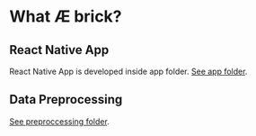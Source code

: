 # What Æ brick?

## React Native App
React Native App is developed inside app folder.
[See app folder](/app).

## Data Preprocessing
[See preproccessing folder](/preprocessing).

